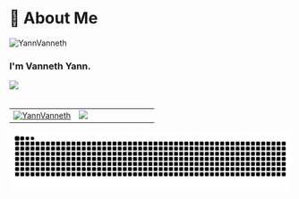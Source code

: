 <h1> 💫 About Me  </h1> 

<p align="left"> <img src="https://komarev.com/ghpvc/?username=YannVanneth&label=Profile%20views&color=brightgreen&style=for-the-badge" alt="YannVanneth" /> </p>  
  

<h3>
  I'm Vanneth Yann.<br/>
</h3>

<a href="#--about-me--"><img src="https://raw.githubusercontent.com/HighAmbition211/HighAmbition211/auxiliary/others/colorful_line.gif"></a>
<br/><br/>

<table align="center">
  <tr>
    <td align="center" width="45%">
        <a href="#-my-github-stats--"><img width="100%" src="https://gh-readme-profile.vercel.app/api?username=YannVanneth&theme=neon-dark&border_width=0&border_radius=15.2&hide_border=true" alt="YannVanneth" /></a>
    </td>
    <td>
      <img src="https://github-readme-stats.vercel.app/api/top-langs/?username=YannVanneth&layout=compact"/>
    </td>
  </tr>
</table>

<a align="center" href="#-my-github-stats--"><img align="center" src="https://raw.githubusercontent.com/BEPb/BEPb/output/github-contribution-grid-snake.svg" alt="GitHub Streak" /></a>
